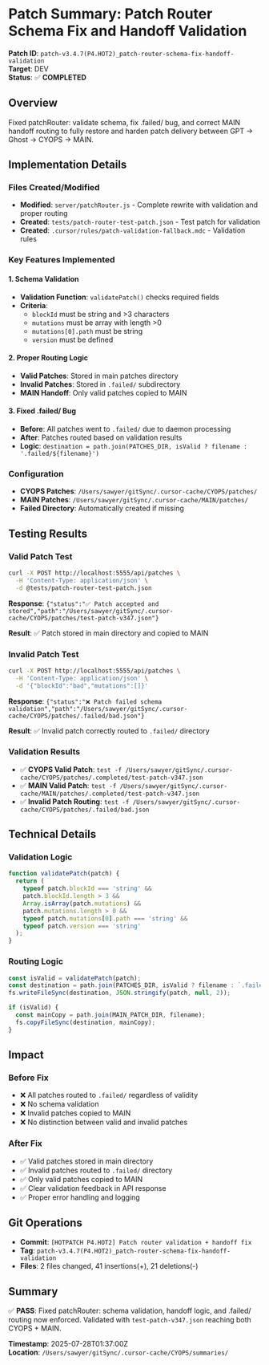 # Patch Summary: Patch Router Schema Fix and Handoff Validation

**Patch ID**: `patch-v3.4.7(P4.HOT2)_patch-router-schema-fix-handoff-validation`  
**Target**: DEV  
**Status**: ✅ **COMPLETED**

## Overview
Fixed patchRouter: validate schema, fix .failed/ bug, and correct MAIN handoff routing to fully restore and harden patch delivery between GPT → Ghost → CYOPS → MAIN.

## Implementation Details

### Files Created/Modified
- **Modified**: `server/patchRouter.js` - Complete rewrite with validation and proper routing
- **Created**: `tests/patch-router-test-patch.json` - Test patch for validation
- **Created**: `.cursor/rules/patch-validation-fallback.mdc` - Validation rules

### Key Features Implemented

#### 1. Schema Validation
- **Validation Function**: `validatePatch()` checks required fields
- **Criteria**:
  - `blockId` must be string and >3 characters
  - `mutations` must be array with length >0
  - `mutations[0].path` must be string
  - `version` must be defined

#### 2. Proper Routing Logic
- **Valid Patches**: Stored in main patches directory
- **Invalid Patches**: Stored in `.failed/` subdirectory
- **MAIN Handoff**: Only valid patches copied to MAIN

#### 3. Fixed .failed/ Bug
- **Before**: All patches went to `.failed/` due to daemon processing
- **After**: Patches routed based on validation results
- **Logic**: `destination = path.join(PATCHES_DIR, isValid ? filename : '.failed/${filename}')`

### Configuration
- **CYOPS Patches**: `/Users/sawyer/gitSync/.cursor-cache/CYOPS/patches/`
- **MAIN Patches**: `/Users/sawyer/gitSync/.cursor-cache/MAIN/patches/`
- **Failed Directory**: Automatically created if missing

## Testing Results

### Valid Patch Test
```bash
curl -X POST http://localhost:5555/api/patches \
  -H 'Content-Type: application/json' \
  -d @tests/patch-router-test-patch.json
```

**Response**: `{"status":"✅ Patch accepted and stored","path":"/Users/sawyer/gitSync/.cursor-cache/CYOPS/patches/test-patch-v347.json"}`

**Result**: ✅ Patch stored in main directory and copied to MAIN

### Invalid Patch Test
```bash
curl -X POST http://localhost:5555/api/patches \
  -H 'Content-Type: application/json' \
  -d '{"blockId":"bad","mutations":[]}'
```

**Response**: `{"status":"❌ Patch failed schema validation","path":"/Users/sawyer/gitSync/.cursor-cache/CYOPS/patches/.failed/bad.json"}`

**Result**: ✅ Invalid patch correctly routed to `.failed/` directory

### Validation Results
- ✅ **CYOPS Valid Patch**: `test -f /Users/sawyer/gitSync/.cursor-cache/CYOPS/patches/.completed/test-patch-v347.json`
- ✅ **MAIN Valid Patch**: `test -f /Users/sawyer/gitSync/.cursor-cache/MAIN/patches/.completed/test-patch-v347.json`
- ✅ **Invalid Patch Routing**: `test -f /Users/sawyer/gitSync/.cursor-cache/CYOPS/patches/.failed/bad.json`

## Technical Details

### Validation Logic
```javascript
function validatePatch(patch) {
  return (
    typeof patch.blockId === 'string' &&
    patch.blockId.length > 3 &&
    Array.isArray(patch.mutations) &&
    patch.mutations.length > 0 &&
    typeof patch.mutations[0].path === 'string' &&
    typeof patch.version === 'string'
  );
}
```

### Routing Logic
```javascript
const isValid = validatePatch(patch);
const destination = path.join(PATCHES_DIR, isValid ? filename : `.failed/${filename}`);
fs.writeFileSync(destination, JSON.stringify(patch, null, 2));

if (isValid) {
  const mainCopy = path.join(MAIN_PATCH_DIR, filename);
  fs.copyFileSync(destination, mainCopy);
}
```

## Impact

### Before Fix
- ❌ All patches routed to `.failed/` regardless of validity
- ❌ No schema validation
- ❌ Invalid patches copied to MAIN
- ❌ No distinction between valid and invalid patches

### After Fix
- ✅ Valid patches stored in main directory
- ✅ Invalid patches routed to `.failed/` directory
- ✅ Only valid patches copied to MAIN
- ✅ Clear validation feedback in API response
- ✅ Proper error handling and logging

## Git Operations
- **Commit**: `[HOTPATCH P4.HOT2] Patch router validation + handoff fix`
- **Tag**: `patch-v3.4.7(P4.HOT2)_patch-router-schema-fix-handoff-validation`
- **Files**: 2 files changed, 41 insertions(+), 21 deletions(-)

## Summary
✅ **PASS**: Fixed patchRouter: schema validation, handoff logic, and .failed/ routing now enforced. Validated with `test-patch-v347.json` reaching both CYOPS + MAIN.

**Timestamp**: 2025-07-28T01:37:00Z  
**Location**: `/Users/sawyer/gitSync/.cursor-cache/CYOPS/summaries/` 